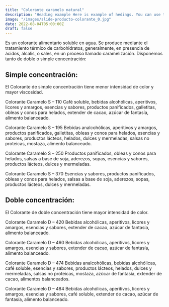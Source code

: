 ```yaml
---
title: "Colorante caramelo natural"
description: "Heading example Here is example of hedings. You can use this heading by following markdownify rules."
image: "/images/slide-producto-colorante_0.jpg"
date: 2022-08-04T05:00:00Z
draft: false
---
```


Es un colorante alimentario soluble en agua. Se produce mediante el tratamiento térmico de carbohidratos, generalmente, en presencia de ácidos, álcalis, o sales, en un proceso llamado caramelización.
Disponemos tanto de doble o simple concentración:


## Simple concentración:

El Colorante de simple concentración tiene menor intensidad de color y mayor viscosidad.

Colorante Caramelo S – 110
Café soluble, bebidas alcohólicas, aperitivos, licores y amargos, esencias y sabores, productos panificados, galletitas, obleas y conos para helados, extender de cacao, azúcar de fantasía, alimento balanceado.

Colorante Caramelo S – 195
Bebidas analcohólicas, aperitivos y amargos, productos panificados, galletitas, obleas y conos para helados, esencias y sabores, productos lácteos, helados, dulces y mermeladas, salsas no proteicas, mostaza, alimento balanceado.

Colorante Caramelo S – 250
Productos panificados, obleas y conos para helados, salsas a base de soja, aderezos, sopas, esencias y sabores, productos lácteos, dulces y mermeladas.

Colorante Caramelo S – 370
Esencias y sabores, productos panificados, obleas y conos para helados, salsas a base de soja, aderezos, sopas, productos lácteos, dulces y mermeladas.


## Doble  concentración:

El Colorante de doble concentración tiene mayor intensidad de color.

Colorante Caramelo D – 420
Bebidas alcohólicas, aperitivos, licores y amargos, esencias y sabores, extender de cacao, azúcar de fantasía, alimento balanceado.

Colorante Caramelo D – 460
Bebidas alcohólicas, aperitivos, licores y amargos, esencias y sabores, extender de cacao, azúcar de fantasía, alimento balanceado.

Colorante Caramelo D – 474
Bebidas analcohólicas, bebidas alcohólicas, café soluble, esencias y sabores, productos lácteos, helados, dulces y mermeladas, salsas no proteicas, mostaza, azúcar de fantasía, extender de cacao, alimentos balanceados.

Colorante Caramelo D – 484
Bebidas alcohólicas, aperitivos, licores y amargos, esencias y sabores, café soluble, extender de cacao, azúcar de fantasía, alimento balanceado.
